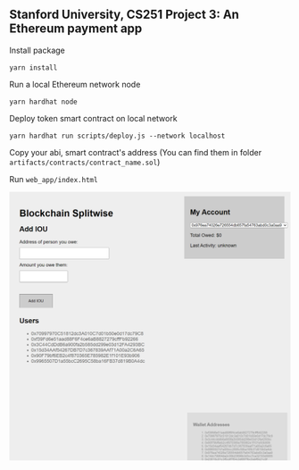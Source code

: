## Stanford University, CS251 Project 3: An Ethereum payment app

Install package

```
yarn install
```

Run a local Ethereum network node

```
yarn hardhat node
```

Deploy token smart contract on local network

```
yarn hardhat run scripts/deploy.js --network localhost
```



Copy your abi, smart contract's address (You can find them in folder `artifacts/contracts/contract_name.sol`)

Run `web_app/index.html`

![demo](demo.png)
